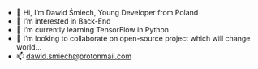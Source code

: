 - 👋 Hi, I’m Dawid Śmiech, Young Developer from Poland
- 👀 I’m interested in Back-End
- 🌱 I’m currently learning TensorFlow in Python
- 💞️ I’m looking to collaborate on open-source project which will change world...
- 📫 dawid.smiech@protonmail.com

